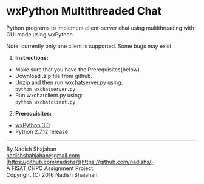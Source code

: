 # wxPython Multithreaded Chat
Python programs to implement client-server chat using multithreading with GUI made using wxPython.

Note: currently only one client is supported. Some bugs may exist.


1. **Instructions:**  
  * Make sure that you have the Prerequisites(below).  
  * Download .zip file from github.  
  * Unzip and then run wxchatserver.py using:  
                   `python wxchatserver.py`
  * Run wxchatclient.py using:  
                   `python wxchatclient.py`
                   
2. **Prerequisites:**  
 * [wxPython 3.0](https://wxpython.org/)  
 * Python 2.7.12 release
 _____________  
By Nadish Shajahan  
nadishshahjahan@gmail.com  
[https://github.com/nadishs/](https://github.com/nadishs/)  
A FISAT CHPC Assignment Project.  
Copyright (C) 2016 Nadish Shajahan.  
